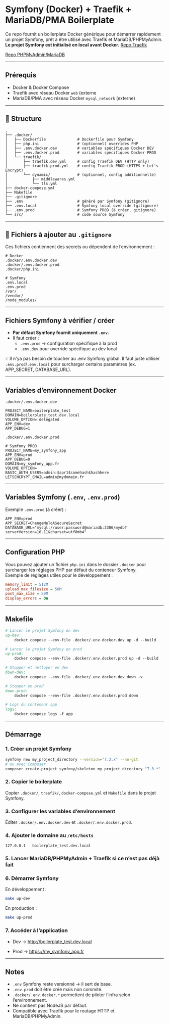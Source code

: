 # Symfony (Docker) + Traefik + MariaDB/PMA Boilerplate

Ce repo fournit un boilerplate Docker générique pour démarrer rapidement un projet Symfony, prêt à être utilisé avec Traefik et MariaDB/PHPMyAdmin.
__Le projet Symfony est initialisé en local avant Docker.__
[Repo Traefik](https://github.com/JoAnisky/traefik)

[Repo PHPMyAdmin/MariaDB](https://github.com/JoAnisky/phpmyadmin-mariadb)

----

## Prérequis

- Docker & Docker Compose
- Traefik avec réseau Docker `web` (externe
- MariaDB/PMA avec réseau Docker `mysql_network` (externe)

--- 

## 📂 Structure
```text
.
├── .docker/
│   ├── Dockerfile              # Dockerfile pour Symfony
│   ├── php.ini                 # (optionnel) overrides PHP
│   ├── .env.docker.dev         # variables spécifiques Docker DEV
│   ├── .env.docker.prod        # variables spécifiques Docker PROD
│   └── traefik/
│       ├── traefik.dev.yml     # config Traefik DEV (HTTP only)
│       ├── traefik.prod.yml    # config Traefik PROD (HTTPS + Let's Encrypt)
│       └── dynamic/            # (optionnel, config additionnelle)
│           ├── middlewares.yml
│           └── tls.yml
├── docker-compose.yml
├── Makefile
├── .gitignore
├── .env                        # généré par Symfony (gitignore)
├── .env.local                  # Symfony local override (gitignore)
├── .env.prod                   # Symfony PROD (à créer, gitignore)
└── src/                        # code source Symfony
```

---

## 🚫 Fichiers à ajouter au `.gitignore`
Ces fichiers contiennent des secrets ou dépendent de l’environnement :

```text
# Docker
.docker/.env.docker.dev
.docker/.env.docker.prod
.docker/php.ini

# Symfony
.env.local
.env.prod
/var/
/vendor/
/node_modules/
```

---

## Fichiers Symfony à vérifier / créer

- __Par défaut Symfony fournit uniquement `.env.`__
- Il faut créer :
  - `.env.prod` → configuration spécifique à la prod
  - `.env.dev` pour override spécifique au dev local

💡 Il n'ya pas besoin de toucher au .env Symfony global.
Il faut juste utiliser `.env.prod`/`.env.local` pour surcharger certains paramètres (ex. APP_SECRET, DATABASE_URL).

---

## Variables d’environnement Docker

`.docker/.env.docker.dev`
```dotenv
PROJECT_NAME=boilerplate_test
DOMAIN=boilerplate_test.dev.local
VOLUME_OPTION=:delegated
APP_ENV=dev
APP_DEBUG=1
```

`.docker/.env.docker.prod`
```dotenv
# Symfony PROD
PROJECT_NAME=my_symfony_app
APP_ENV=prod
APP_DEBUG=0
DOMAIN=my_symfony_app.fr
VOLUME_OPTION=
BASIC_AUTH_USERS=admin:$apr1$somehash$hashhere
LETSENCRYPT_EMAIL=admin@mydomain.fr
```

---

## Variables Symfony (`.env`, `.env.prod`)

Exemple `.env.prod` (à créer) :
```dotenv
APP_ENV=prod
APP_SECRET=ChangeMeToASecureSecret
DATABASE_URL="mysql://user:password@mariadb:3306/mydb?serverVersion=10.11&charset=utf8mb4"
```

--- 
## Configuration PHP

Vous pouvez ajouter un fichier `php.ini` dans le dossier `.docker` pour surcharger les réglages PHP par défaut du conteneur Symfony.  
Exemple de réglages utiles pour le développement :

```ini
memory_limit = 512M
upload_max_filesize = 50M
post_max_size = 50M
display_errors = On
```
---

## Makefile
```makefile
# Lancer le projet Symfony en dev
up-dev:
	docker compose --env-file .docker/.env.docker.dev up -d --build

# Lancer le projet Symfony en prod
up-prod:
	docker compose --env-file .docker/.env.docker.prod up -d --build

# Stopper et nettoyer en dev
down-dev:
	docker compose --env-file .docker/.env.docker.dev down -v

# Stopper en prod
down-prod:
	docker compose --env-file .docker/.env.docker.prod down

# Logs du conteneur app
logs:
	docker compose logs -f app
```
---
## Démarrage
### 1. Créer un projet Symfony

```bash
symfony new my_project_directory --version="7.3.x" --no-git
# ou avec Composer
composer create-project symfony/skeleton my_project_directory "7.3.*"
```

### 2. Copier le boilerplate

Copier `.docker/`, `traefik/`, `docker-compose.yml` et `Makefile` dans le projet Symfony.

### 3. Configurer les variables d’environnement
Éditer `.docker/.env.docker.dev` et `.docker/.env.docker.prod`.

### 4. Ajouter le domaine au `/etc/hosts`

```text
127.0.0.1   boilerplate_test.dev.local
````

### 5. Lancer MariaDB/PHPMyAdmin + Traefik si ce n’est pas déjà fait

### 6. Démarrer Symfony

En développement : 
```bash
make up-dev
```
En production :
```bash
make up-prod
```

### 7. Accéder à l’application

- Dev → http://boilerplate_test.dev.local

- Prod → https://my_symfony_app.fr

---
## Notes
- `.env` Symfony reste versionné → il sert de base.
- `.env.prod` doit être créé mais non commité.
- `.docker/.env.docker.*` permettent de piloter l’infra selon l’environnement.
- Ne contient pas NodeJS par défaut.
- Compatible avec Traefik pour le routage HTTP et MariaDB/PHPMyAdmin.